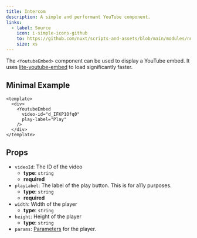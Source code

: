 ```yaml
---
title: Intercom
description: A simple and performant YouTube component.
links:
  - label: Source
    icon: i-simple-icons-github
    to: https://github.com/nuxt/scripts-and-assets/blob/main/modules/nuxt-third-party-capital/src/runtime/components/YoutubeEmbed.ts
    size: xs
---
```


The `<YoutubeEmbed>` component can be used to display a YouTube embed.
It uses [lite-youtube-embed](https://github.com/paulirish/lite-youtube-embed) to load significantly faster.

## Minimal Example

```vue
<template>
  <div>
    <YoutubeEmbed
      video-id="d_IFKP1Ofq0"
      play-label="Play"
    />
  </div>
</template>
```

## Props

- `videoId`: The ID of the video
  - **type**: `string`
  - **required**
- `playLabel`: The label of the play button. This is for a11y purposes.
  - **type**: `string`
  - **required**
- `width`: Width of the player
  - **type**: `string`
- `height`: Height of the player
  - **type**: `string`
- `params`: [Parameters](https://developers.google.com/youtube/player_parameters#Parameters) for the player.
